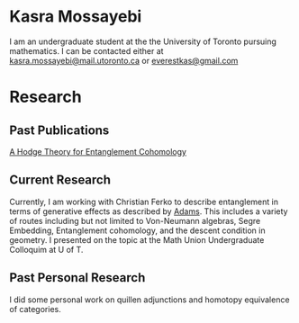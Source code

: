 # Kasra Mossayebi

I am an undergraduate student at the the University of Toronto pursuing mathematics. I can be contacted either at kasra.mossayebi@mail.utoronto.ca or everestkas@gmail.com

# Research

## Past Publications

[A Hodge Theory for Entanglement Cohomology](https://arxiv.org/abs/2410.12529)


 ## Current Research
 
 Currently, I am working with Christian Ferko to describe entanglement in terms of generative effects as described by [Adams](https://elieadam.com/eadam_PhDThesis.pdf). This includes a variety of routes including but not limited to Von-Neumann algebras, Segre Embedding, Entanglement cohomology, and the descent condition in geometry.
 I presented on the topic at the Math Union Undergraduate Colloquim at U of T.

 
 ## Past Personal Research
 
I did some personal work on quillen adjunctions and homotopy equivalence of categories.
